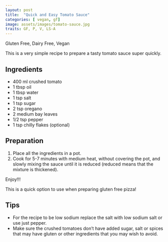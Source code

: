 ```yaml
---
layout: post
title:  "Quick and Easy Tomato Sauce"
categories: [ vegan, gf]
image: assets/images/tomato-sauce.jpg
traits: GF, P, V, LS-A
---
```


Gluten Free, Dairy Free, Vegan


This is a very simple recipe to prepare a tasty tomato sauce super quickly.  

## Ingredients

* 400 ml crushed tomato 
* 1 tbsp oil
* 1 tbsp water
* 1 tsp salt
* 1 tsp sugar
* 2 tsp oregano
* 2 medium bay leaves 
* 1/2 tsp pepper
* 1 tsp chilly flakes (optional)

	


## Preparation

1. Place all the ingredients in a pot.
2. Cook for 5-7 minutes with medium heat, without covering the pot, and slowly mixing the sauce until it is reduced (reduced means that the mixture is thickened). 

Enjoy!!!


This is a quick option to use when preparing gluten free pizza!
 


## Tips

* For the recipe to be low sodium replace the salt with low sodium salt or use just pepper.
* Make sure the crushed tomatoes don’t have added sugar, salt or spices that may have gluten or other ingredients that you may wish to avoid.

